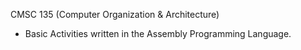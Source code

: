 CMSC 135 (Computer Organization & Architecture)
- Basic Activities written in the Assembly Programming Language.
